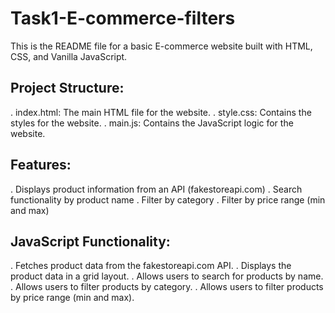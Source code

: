 # Task1-E-commerce-filters
This is the README file for a basic E-commerce website built with HTML, CSS, and Vanilla JavaScript.

## Project Structure:
. index.html: The main HTML file for the website.
. style.css: Contains the styles for the website.
. main.js: Contains the JavaScript logic for the website.

## Features:
. Displays product information from an API (fakestoreapi.com)
. Search functionality by product name
. Filter by category
. Filter by price range (min and max)

## JavaScript Functionality:
. Fetches product data from the fakestoreapi.com API.
. Displays the product data in a grid layout.
. Allows users to search for products by name.
. Allows users to filter products by category.
. Allows users to filter products by price range (min and max).

